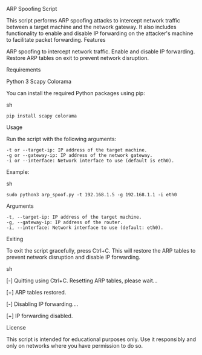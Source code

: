 ARP Spoofing Script

This script performs ARP spoofing attacks to intercept network traffic between a target machine and the network gateway. It also includes functionality to enable and disable IP forwarding on the attacker's machine to facilitate packet forwarding.
Features

ARP spoofing to intercept network traffic.
Enable and disable IP forwarding.
Restore ARP tables on exit to prevent network disruption.

Requirements

Python 3
Scapy
Colorama

You can install the required Python packages using pip:

sh

    pip install scapy colorama

Usage

Run the script with the following arguments:

    -t or --target-ip: IP address of the target machine.
    -g or --gateway-ip: IP address of the network gateway.
    -i or --interface: Network interface to use (default is eth0).

Example:

sh

    sudo python3 arp_spoof.py -t 192.168.1.5 -g 192.168.1.1 -i eth0

Arguments

    -t, --target-ip: IP address of the target machine.
    -g, --gateway-ip: IP address of the router.
    -i, --interface: Network interface to use (default: eth0).


Exiting

To exit the script gracefully, press Ctrl+C. This will restore the ARP tables to prevent network disruption and disable IP forwarding.

sh

[-] Quitting using Ctrl+C. Resetting ARP tables, please wait...

[+] ARP tables restored.

[-] Disabling IP forwarding....

[+] IP forwarding disabled.

License

This script is intended for educational purposes only. Use it responsibly and only on networks where you have permission to do so.
